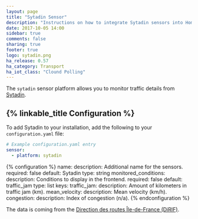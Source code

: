 ```yaml
---
layout: page
title: "Sytadin Sensor"
description: "Instructions on how to integrate Sytadin sensors into Home Assistant."
date: 2017-10-05 14:00
sidebar: true
comments: false
sharing: true
footer: true
logo: sytadin.png
ha_release: 0.57
ha_category: Transport
ha_iot_class: "Clound Polling"
---
```


The `sytadin` sensor platform allows you to monitor traffic details from [Sytadin](http://www.sytadin.fr).

## {% linkable_title Configuration %}

To add Sytadin to your installation, add the following to your `configuration.yaml` file:

```yaml
# Example configuration.yaml entry
sensor:
  - platform: sytadin
```

{% configuration %}
name:
  description: Additional name for the sensors.
  required: false
  default: Sytadin
  type: string
monitored_conditions:
  description: Conditions to display in the frontend.
  required: false
  default: traffic_jam
  type: list
  keys:
    traffic_jam:
      description: Amount of kilometers in traffic jam (km).
    mean_velocity:
      description: Mean velocity (km/h).
    congestion:
      description: Index of congestion (n/a).
{% endconfiguration %}

The data is coming from the [Direction des routes Île-de-France (DiRIF)](http://www.sytadin.fr).
